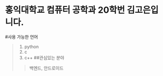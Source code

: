 홍익대학교 컴퓨터 공학과 20학번 김고은입니다.
========================
#사용 가능한 언어
> 1. python
> 2. c
> 3. c++
##관심있는 분야
>>백엔드, 안드로이드
